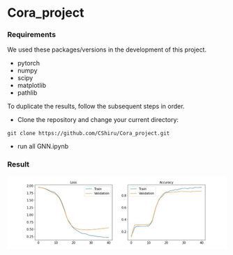 # Cora_project
### Requirements
We used these packages/versions in the development of this project.
- pytorch
- numpy
- scipy
- matplotlib
- pathlib


To duplicate the results, follow the subsequent steps in order.
- Clone the repository and change your current directory:
```
git clone https://github.com/CShiru/Cora_project.git
```
- run all GNN.ipynb

### Result
![result](https://github.com/CShiru/Cora_project/blob/main/result.jpg)